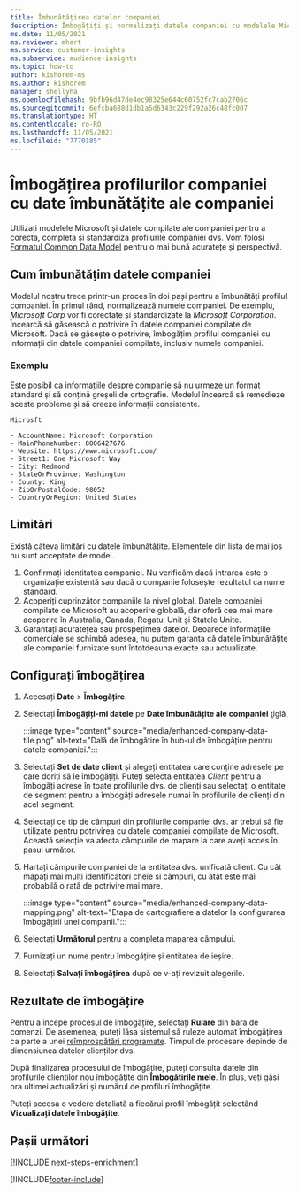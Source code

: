 ```yaml
---
title: Îmbunătățirea datelor companiei
description: Îmbogățiți și normalizați datele companiei cu modelele Microsoft.
ms.date: 11/05/2021
ms.reviewer: mhart
ms.service: customer-insights
ms.subservice: audience-insights
ms.topic: how-to
author: kishorem-ms
ms.author: kishorem
manager: shellyha
ms.openlocfilehash: 9bfb96d47de4ec98325e644c60752fc7cab2706c
ms.sourcegitcommit: 6efcba688d1db1a5d6343c229f292a26c48fc007
ms.translationtype: HT
ms.contentlocale: ro-RO
ms.lasthandoff: 11/05/2021
ms.locfileid: "7770185"
---
```

# <a name="enrichment-of-company-profiles-with-enhanced-company-data"></a>Îmbogățirea profilurilor companiei cu date îmbunătățite ale companiei

Utilizați modelele Microsoft și datele compilate ale companiei pentru a corecta, completa și standardiza profilurile companiei dvs. Vom folosi [Formatul Common Data Model](/common-data-model/schema/core/applicationcommon/account) pentru o mai bună acuratețe și perspectivă.

## <a name="how-we-enhance-company-data"></a>Cum îmbunătățim datele companiei

Modelul nostru trece printr-un proces în doi pași pentru a îmbunătăți profilul companiei. În primul rând, normalizează numele companiei. De exemplu, *Microsoft Corp* vor fi corectate și standardizate la *Microsoft Corporation*. Încearcă să găsească o potrivire în datele companiei compilate de Microsoft. Dacă se găsește o potrivire, îmbogățim profilul companiei cu informații din datele companiei compilate, inclusiv numele companiei.


### <a name="example"></a>Exemplu

Este posibil ca informațiile despre companie să nu urmeze un format standard și să conțină greșeli de ortografie. Modelul încearcă să remedieze aceste probleme și să creeze informații consistente.

```Input
Microsft
```

```Output
- AccountName: Microsoft Corporation
- MainPhoneNumber: 8006427676
- Website: https://www.microsoft.com/
- Street1: One Microsoft Way
- City: Redmond
- StateOrProvince: Washington
- County: King
- ZipOrPostalCode: 98052
- CountryOrRegion: United States
```

## <a name="limitations"></a>Limitări

Există câteva limitări cu datele îmbunătățite. Elementele din lista de mai jos nu sunt acceptate de model.

1.  Confirmați identitatea companiei. Nu verificăm dacă intrarea este o organizație existentă sau dacă o companie folosește rezultatul ca nume standard.
2.  Acoperiți cuprinzător companiile la nivel global. Datele companiei compilate de Microsoft au acoperire globală, dar oferă cea mai mare acoperire în Australia, Canada, Regatul Unit și Statele Unite.
3.  Garantați acuratețea sau prospețimea datelor. Deoarece informațiile comerciale se schimbă adesea, nu putem garanta că datele îmbunătățite ale companiei furnizate sunt întotdeauna exacte sau actualizate.

## <a name="configure-the-enrichment"></a>Configurați îmbogățirea

1. Accesați **Date** > **Îmbogățire**.

1. Selectați **Îmbogățiți-mi datele** pe **Date îmbunătățite ale companiei** ţiglă.

   :::image type="content" source="media/enhanced-company-data-tile.png" alt-text="Dală de îmbogățire în hub-ul de îmbogățire pentru datele companiei.":::

1. Selectați **Set de date client** și alegeți entitatea care conține adresele pe care doriți să le îmbogățiți. Puteți selecta entitatea *Client* pentru a îmbogăți adrese în toate profilurile dvs. de clienți sau selectați o entitate de segment pentru a îmbogăți adresele numai în profilurile de clienți din acel segment.

1. Selectați ce tip de câmpuri din profilurile companiei dvs. ar trebui să fie utilizate pentru potrivirea cu datele companiei compilate de Microsoft. Această selecție va afecta câmpurile de mapare la care aveți acces în pasul următor.

1.  Hartați câmpurile companiei de la entitatea dvs. unificată client. Cu cât mapați mai mulți identificatori cheie și câmpuri, cu atât este mai probabilă o rată de potrivire mai mare.

    :::image type="content" source="media/enhanced-company-data-mapping.png" alt-text="Etapa de cartografiere a datelor la configurarea îmbogățirii unei companii.":::

1. Selectați **Următorul** pentru a completa maparea câmpului.

1. Furnizați un nume pentru îmbogățire și entitatea de ieșire.

1. Selectați **Salvați îmbogățirea** după ce v-ați revizuit alegerile.

## <a name="enrichment-results"></a>Rezultate de îmbogățire

Pentru a începe procesul de îmbogățire, selectați **Rulare** din bara de comenzi. De asemenea, puteți lăsa sistemul să ruleze automat îmbogățirea ca parte a unei [reîmprospătări programate](system.md#schedule-tab). Timpul de procesare depinde de dimensiunea datelor clienților dvs.

După finalizarea procesului de îmbogățire, puteți consulta datele din profilurile clienților nou îmbogățite din **Îmbogățirile mele**. În plus, veți găsi ora ultimei actualizări și numărul de profiluri îmbogățite.

Puteți accesa o vedere detaliată a fiecărui profil îmbogățit selectând **Vizualizați datele îmbogățite**.

## <a name="next-steps"></a>Pașii următori

[!INCLUDE [next-steps-enrichment](../includes/next-steps-enrichment.md)]

[!INCLUDE[footer-include](../includes/footer-banner.md)]
